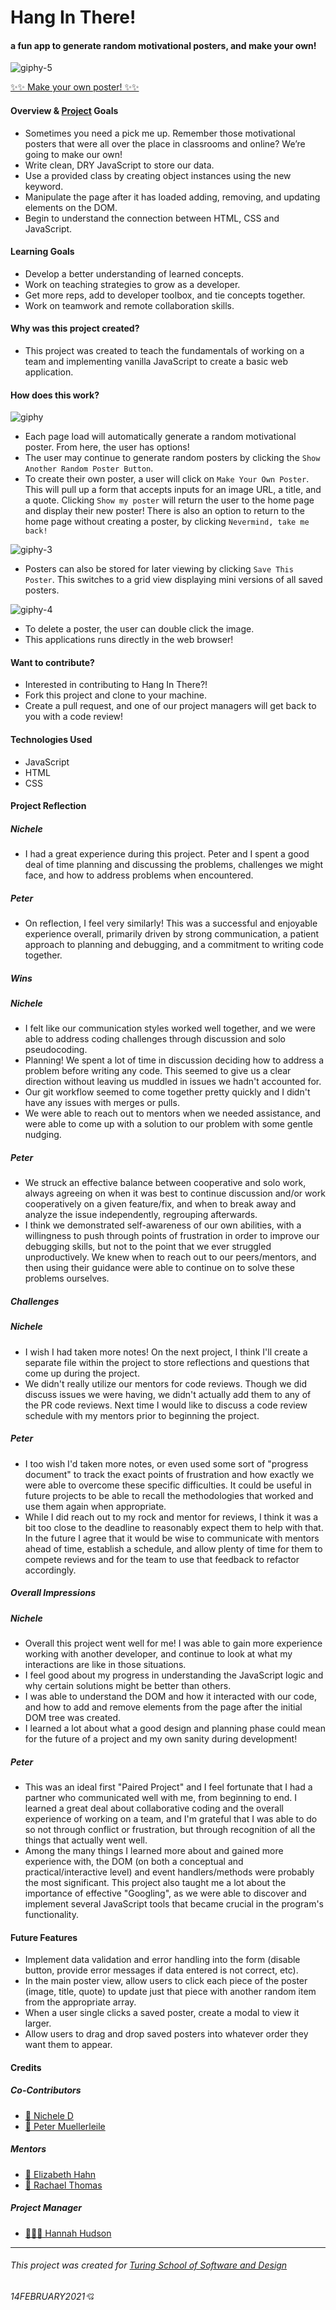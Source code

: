 # Hang In There!
#### a fun app to generate random motivational posters, and make your own!

![giphy-5](https://user-images.githubusercontent.com/63027000/107981580-936f3280-6f7f-11eb-88af-4e9f1fd76737.gif)

[✨✨ Make your own poster! ✨✨](https://pcmueller.github.io/hang-in-there/)

#### Overview & [Project](https://frontend.turing.io/projects/module-1/hang-in-there.html) Goals
- Sometimes you need a pick me up. Remember those motivational posters that were all over the place in classrooms and online? We’re going to make our own!
- Write clean, DRY JavaScript to store our data.
- Use a provided class by creating object instances using the new keyword.
- Manipulate the page after it has loaded adding, removing, and updating elements on the DOM.
- Begin to understand the connection between HTML, CSS and JavaScript.

#### Learning Goals
- Develop a better understanding of learned concepts.
- Work on teaching strategies to grow as a developer.
- Get more reps, add to developer toolbox, and tie concepts together.
- Work on teamwork and remote collaboration skills.

#### Why was this project created?
- This project was created to teach the fundamentals of working on a team and implementing vanilla JavaScript to create a basic web application.

#### How does this work?

![giphy](https://user-images.githubusercontent.com/63027000/107980370-5c981d00-6f7d-11eb-91ae-53fb074b82f2.gif)

- Each page load will automatically generate a random motivational poster. From here, the user has options!
- The user may continue to generate random posters by clicking the `Show Another Random Poster Button`.
- To create their own poster, a user will click on `Make Your Own Poster`. This will pull up a form that accepts inputs for an image URL, a title, and a quote. Clicking `Show my poster` will return the user to the home page and display their new poster! There is also an option to return to the home page without creating a poster, by clicking `Nevermind, take me back!`

![giphy-3](https://user-images.githubusercontent.com/63027000/107980953-6c643100-6f7e-11eb-8719-5856a5afc3f9.gif)

- Posters can also be stored for later viewing by clicking `Save This Poster`. This switches to a grid view displaying mini versions of all saved posters.

![giphy-4](https://user-images.githubusercontent.com/63027000/107981255-f01e1d80-6f7e-11eb-80e0-9ddcda47d6f1.gif)

- To delete a poster, the user can double click the image.
- This applications runs directly in the web browser!

#### Want to contribute?
- Interested in contributing to Hang In There?!
- Fork this project and clone to your machine.
- Create a pull request, and one of our project managers will get back to you with a code review!

#### Technologies Used
- JavaScript
- HTML
- CSS

#### Project Reflection
##### Nichele
- I had a great experience during this project. Peter and I spent a good deal of time planning and discussing the problems, challenges we might face, and how to address problems when encountered.
##### Peter
- On reflection, I feel very similarly! This was a successful and enjoyable experience overall, primarily driven by strong communication, a patient approach to planning and debugging, and a commitment to writing code together.

##### Wins
##### Nichele
- I felt like our communication styles worked well together, and we were able to address coding challenges through discussion and solo pseudocoding.
- Planning! We spent a lot of time in discussion deciding how to address a problem before writing any code. This seemed to give us a clear direction without leaving us muddled in issues we hadn't accounted for.
- Our git workflow seemed to come together pretty quickly and I didn't have any issues with merges or pulls.
- We were able to reach out to mentors when we needed assistance, and were able to come up with a solution to our problem with some gentle nudging.
##### Peter
- We struck an effective balance between cooperative and solo work, always agreeing on when it was best to continue discussion and/or work cooperatively on a given feature/fix, and when to break away and analyze the issue independently, regrouping afterwards.
- I think we demonstrated self-awareness of our own abilities, with a willingness to push through points of frustration in order to improve our debugging skills, but not to the point that we ever struggled unproductively. We knew when to reach out to our peers/mentors, and then using their guidance were able to continue on to solve these problems ourselves.

##### Challenges
##### Nichele
- I wish I had taken more notes! On the next project, I think I'll create a separate file within the project to store reflections and questions that come up during the project.
- We didn't really utilize our mentors for code reviews. Though we did discuss issues we were having, we didn't actually add them to any of the PR code reviews. Next time I would like to discuss a code review schedule with my mentors prior to beginning the project.
##### Peter
- I too wish I'd taken more notes, or even used some sort of "progress document" to track the exact points of frustration and how exactly we were able to overcome these specific difficulties. It could be useful in future projects to be able to recall the methodologies that worked and use them again when appropriate.
- While I did reach out to my rock and mentor for reviews, I think it was a bit too close to the deadline to reasonably expect them to help with that. In the future I agree that it would be wise to communicate with mentors ahead of time, establish a schedule, and allow plenty of time for them to compete reviews and for the team to use that feedback to refactor accordingly.

##### Overall Impressions
##### Nichele
- Overall this project went well for me! I was able to gain more experience working with another developer, and continue to look at what my interactions are like in those situations.
- I feel good about my progress in understanding the JavaScript logic and why certain solutions might be better than others.
- I was able to understand the DOM and how it interacted with our code, and how to add and remove elements from the page after the initial DOM tree was created.
- I learned a lot about what a good design and planning phase could mean for the future of a project and my own sanity during development!
##### Peter
- This was an ideal first "Paired Project" and I feel fortunate that I had a partner who communicated well with me, from beginning to end. I learned a great deal about collaborative coding and the overall experience of working on a team, and I'm grateful that I was able to do so not through conflict or frustration, but through recognition of all the things that actually went well.
- Among the many things I learned more about and gained more experience with, the DOM (on both a conceptual and practical/interactive level) and event handlers/methods were probably the most significant. This project also taught me a lot about the importance of effective "Googling", as we were able to discover and implement several JavaScript tools that became crucial in the program's functionality.

#### Future Features
- Implement data validation and error handling into the form (disable button, provide error messages if data entered is not correct, etc).
- In the main poster view, allow users to click each piece of the poster (image, title, quote) to update just that piece with another random item from the appropriate array.
- When a user single clicks a saved poster, create a modal to view it larger.
- Allow users to drag and drop saved posters into whatever order they want them to appear.

#### Credits
##### Co-Contributors
- [🌵 Nichele D](https://github.com/nichelicorn)
- [🦥 Peter Muellerleile](https://github.com/pcmueller)
##### Mentors
- [🌴 Elizabeth Hahn](https://github.com/elizhahn)
- [🐻 Rachael Thomas](https://github.com/rachael-t)
##### Project Manager
- [👩🏻‍🏫 Hannah Hudson](https://github.com/hannahhch)

**************************************************************************

###### This project was created for [Turing School of Software and Design](https://turing.io/)
###### 14FEBRUARY2021💘
